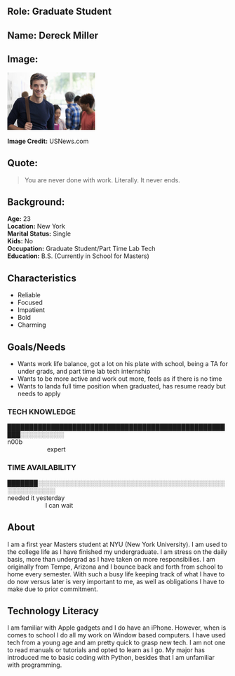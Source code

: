 
## Role: Graduate Student

## Name: Dereck Miller

## Image: 
[<img src="MyGradStud.jpg" width="200">](esteban-bernal-TSWYkMYY_84-unsplash.jpg)

**Image Credit:**
USNews.com

## Quote:

> You are never done with work. Literally. It never ends.

## Background:
**Age:** 23<br> 
**Location:** New York<br> 
**Marital Status:** Single<br> 
**Kids:** No<br> 
**Occupation:** Graduate Student/Part Time Lab Tech<br> 
**Education:** B.S. (Currently in School for Masters)

## Characteristics
* Reliable
* Focused
* Impatient
* Bold
* Charming

## Goals/Needs

* Wants work life balance, got a lot on his plate with school, being a TA for under grads, and part time lab tech internship
* Wants to be more active and work out more, feels as if there is no time
* Wants to landa full time position when graduated, has resume ready but needs to apply


### TECH KNOWLEDGE
█████████████████████████████████████████████████████░░░░░░░░░░<br> 
n00b                                                                                                                                               expert
                                                                         

### TIME AVAILABILITY 
███████░░░░░░░░░░░░░░░░░░░░░░░░░░░░░░░░░░░░░░░░░░░░░░░░░░░░░░<br> 
needed it yesterday                                                                                                                    I can wait


## About

I am a first year Masters student at NYU (New York University). I am used to the college life as I have finished my undergraduate. I am stress on the daily basis, more than undergrad as I have taken on more responsibilies. I am originally from Tempe, Arizona and I bounce back and forth from school to home every semester. With such a busy life keeping track of what I have to do now versus later is very important to me, as well as obligations I have to make due to prior commitment. 

## Technology Literacy

I am familiar with Apple gadgets and I do have an iPhone. However, when is comes to school I do all my work on Window based computers. I have used tech from a young age and am pretty quick to grasp new tech. I am not one to read manuals or tutorials and opted to learn as I go. My major has introduced me to basic coding with Python, besides that I am unfamiliar with programming.
